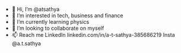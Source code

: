 - 👋 Hi, I’m @atsathya
- 👀 I’m interested in tech, business and finance 
- 🌱 I’m currently learning physics
- 💞️ I’m looking to collaborate on myself
- 📫 Reach me LinkedIn linkedin.com/in/a-t-sathya-385686219 Insta @a.t.sathya 

<!---
atsathya/atsathya is a ✨ special ✨ repository because its `README.md` (this file) appears on your GitHub profile.
You can click the Preview link to take a look at your changes.
--->
